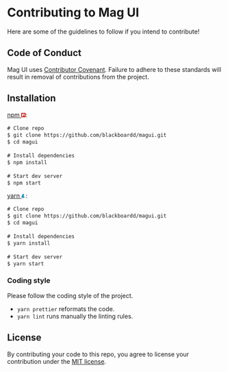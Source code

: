 # Contributing to Mag UI

Here are some of the guidelines to follow if you intend to contribute!

## Code of Conduct

Mag UI uses [Contributor Covenant](https://www.contributor-covenant.org/). Failure to adhere to these standards will result in removal of contributions from the project.

## Installation

[npm <img src=".github/images/icons/npm/b0f1a8318363185cc2ea6a40ac23eeb2.png" alt="npm" height="10"/>](https://github.com/npm/cli):

```shell
# Clone repo
$ git clone https://github.com/blackboardd/magui.git
$ cd magui

# Install dependencies
$ npm install

# Start dev server
$ npm start
```

[yarn <img src=".github/images/icons/yarn/icon-48x48.png" alt="yarn" height="10"/>](https://github.com/yarnpkg/yarn):

```shell
# Clone repo
$ git clone https://github.com/blackboardd/magui.git
$ cd magui

# Install dependencies
$ yarn install

# Start dev server
$ yarn start
```

### Coding style

Please follow the coding style of the project.

- `yarn prettier` reformats the code.
- `yarn lint` runs manually the linting rules.

## License

By contributing your code to this repo, you agree to license your contribution under the [MIT license](/LICENSE).
